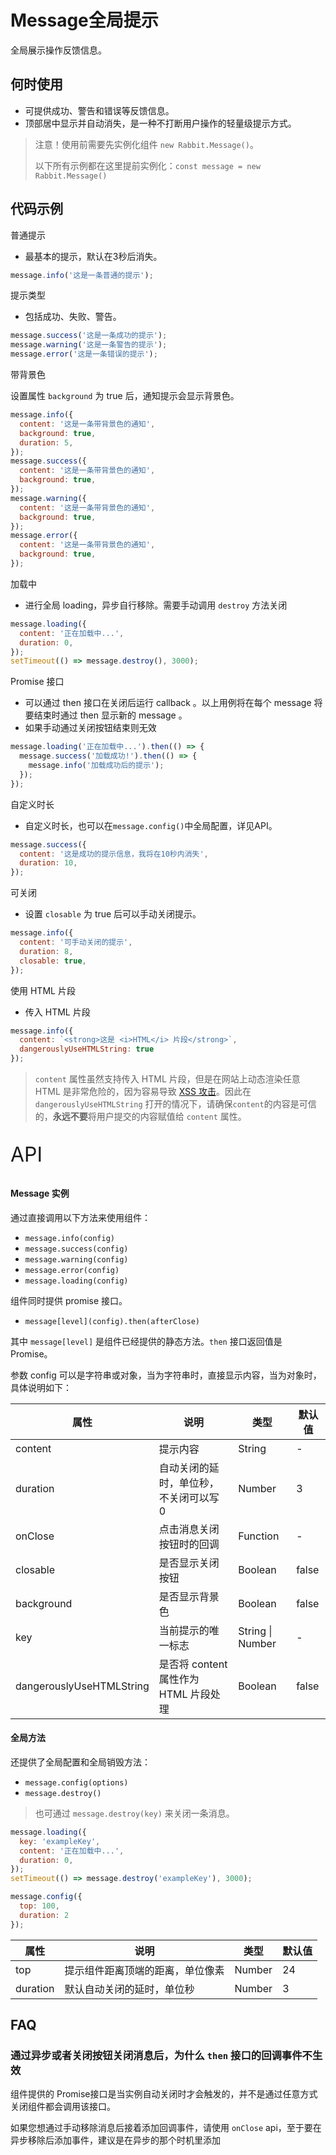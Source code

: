 # Message全局提示

全局展示操作反馈信息。

## 何时使用

- 可提供成功、警告和错误等反馈信息。
- 顶部居中显示并自动消失，是一种不打断用户操作的轻量级提示方式。

> 注意！使用前需要先实例化组件  `new Rabbit.Message()`。
>
> 以下所有示例都在这里提前实例化：`const message = new Rabbit.Message()`

## 代码示例

普通提示

- 最基本的提示，默认在3秒后消失。

```js
message.info('这是一条普通的提示');
```

提示类型

- 包括成功、失败、警告。

```js
message.success('这是一条成功的提示');
message.warning('这是一条警告的提示');
message.error('这是一条错误的提示');
```

带背景色

设置属性 `background`  为 true 后，通知提示会显示背景色。

```js
message.info({
  content: '这是一条带背景色的通知',
  background: true,
  duration: 5,
});
message.success({
  content: '这是一条带背景色的通知',
  background: true,
});
message.warning({
  content: '这是一条带背景色的通知',
  background: true,
});
message.error({
  content: '这是一条带背景色的通知',
  background: true,
});
```

加载中

- 进行全局 loading，异步自行移除。需要手动调用 `destroy` 方法关闭

```javascript
message.loading({
  content: '正在加载中...',
  duration: 0,
});
setTimeout(() => message.destroy(), 3000);
```

Promise 接口

- 可以通过 then 接口在关闭后运行 callback 。以上用例将在每个 message 将要结束时通过 then 显示新的 message 。
- 如果手动通过关闭按钮结束则无效

```js
message.loading('正在加载中...').then(() => {
  message.success('加载成功!').then(() => {
    message.info('加载成功后的提示');
  });
});
```

自定义时长 

- 自定义时长，也可以在`message.config()`中全局配置，详见API。

```js
message.success({
  content: '这是成功的提示信息，我将在10秒内消失',
  duration: 10,
});
```

可关闭

- 设置 `closable` 为 true 后可以手动关闭提示。

```js
message.info({
  content: '可手动关闭的提示',
  duration: 8,
  closable: true,
});
```

使用 HTML 片段

- 传入 HTML 片段

```js
message.info({
  content: `<strong>这是 <i>HTML</i> 片段</strong>`,
  dangerouslyUseHTMLString: true
});
```

> `content` 属性虽然支持传入 HTML 片段，但是在网站上动态渲染任意 HTML 是非常危险的，因为容易导致 [XSS 攻击](https://en.wikipedia.org/wiki/Cross-site_scripting)。因此在 `dangerouslyUseHTMLString` 打开的情况下，请确保`content`的内容是可信的，**永远不要**将用户提交的内容赋值给 `content`  属性。

<p style="font-size: 32px">API</p>

#### Message 实例

通过直接调用以下方法来使用组件：

- `message.info(config)`
- `message.success(config)`
- `message.warning(config)`
- `message.error(config)`
- `message.loading(config)`

组件同时提供 promise 接口。

- `message[level](config).then(afterClose)`

其中 `message[level]` 是组件已经提供的静态方法。`then` 接口返回值是 Promise。

参数 config 可以是字符串或对象，当为字符串时，直接显示内容，当为对象时，具体说明如下：

| 属性       | 说明                                   | 类型            | 默认值 |
| ---------- | -------------------------------------- | --------------- | ------ |
| content    | 提示内容                               | String          | -      |
| duration   | 自动关闭的延时，单位秒，不关闭可以写 0 | Number          | 3      |
| onClose    | 点击消息关闭按钮时的回调                 | Function        | -      |
| closable   | 是否显示关闭按钮                       | Boolean         | false  |
| background | 是否显示背景色                         | Boolean         | false  |
| key        | 当前提示的唯一标志                     | String \| Number | -      |
| dangerouslyUseHTMLString | 是否将 content 属性作为 HTML 片段处理 | Boolean | false |

#### 全局方法

还提供了全局配置和全局销毁方法：

- `message.config(options)`
- `message.destroy()`

> 也可通过 `message.destroy(key)` 来关闭一条消息。

```js
message.loading({
  key: 'exampleKey',
  content: '正在加载中...',
  duration: 0,
});
setTimeout(() => message.destroy('exampleKey'), 3000);
```

```js
message.config({
  top: 100,
  duration: 2
});
```

| 属性     | 说明                             | 类型   | 默认值 |
| -------- | -------------------------------- | ------ | ------ |
| top      | 提示组件距离顶端的距离，单位像素 | Number | 24     |
| duration | 默认自动关闭的延时，单位秒       | Number | 3      |

## FAQ

### 通过异步或者关闭按钮关闭消息后，为什么 `then`  接口的回调事件不生效

组件提供的 Promise接口是当实例自动关闭时才会触发的，并不是通过任意方式关闭组件都会调用该接口。

如果您想通过手动移除消息后接着添加回调事件，请使用 `onClose` api，至于要在异步移除后添加事件，建议是在异步的那个时机里添加
